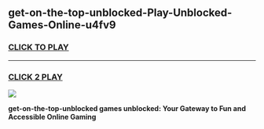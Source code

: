
## get-on-the-top-unblocked-Play-Unblocked-Games-Online-u4fv9
<h3>
<a href="https://premium76.site?title=get-on-the-top-unblocked&ref=25A">CLICK TO PLAY</a></h3>
<hr>

<h3>
<a href="https://premium76.site?title=get-on-the-top-unblocked&ref=25A">CLICK 2 PLAY</a>
  
</h3>

<a href="https://premium76.site?title=get-on-the-top-unblocked&ref=25A"><img src="https://clearcache.store/games.png"></a>


**get-on-the-top-unblocked games unblocked: Your Gateway to Fun and Accessible Online Gaming**
